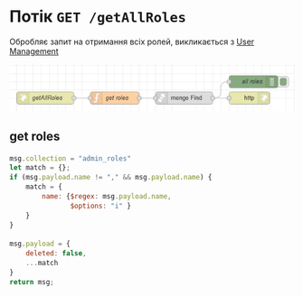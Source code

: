 # Потік `GET /getAllRoles`

Обробляє запит на отримання всіх ролей, викликається з [User Management](page_usermanagement.md)

![image-20230518155706267](media/image-20230518155706267.png)

## get roles

```js
msg.collection = "admin_roles"
let match = {};
if (msg.payload.name != "," && msg.payload.name) {
    match = {
        name: {$regex: msg.payload.name, 
               $options: "i" }
    }
}

msg.payload = {
    deleted: false, 
    ...match
}
return msg;
```

